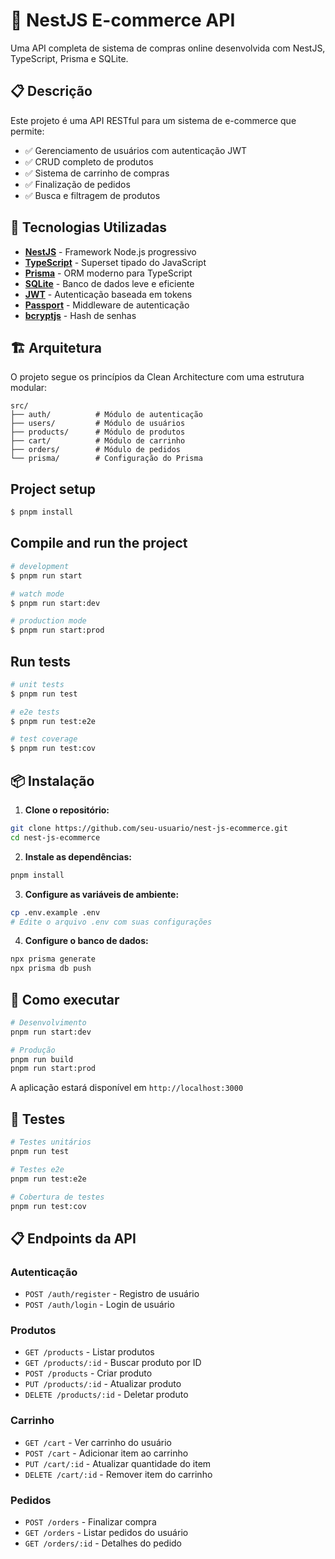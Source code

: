 # 🛒 NestJS E-commerce API

Uma API completa de sistema de compras online desenvolvida com NestJS, TypeScript, Prisma e SQLite.

## 📋 Descrição

Este projeto é uma API RESTful para um sistema de e-commerce que permite:

- ✅ Gerenciamento de usuários com autenticação JWT
- ✅ CRUD completo de produtos
- ✅ Sistema de carrinho de compras
- ✅ Finalização de pedidos
- ✅ Busca e filtragem de produtos

## 🚀 Tecnologias Utilizadas

- **[NestJS](https://nestjs.com/)** - Framework Node.js progressivo
- **[TypeScript](https://www.typescriptlang.org/)** - Superset tipado do JavaScript
- **[Prisma](https://www.prisma.io/)** - ORM moderno para TypeScript
- **[SQLite](https://www.sqlite.org/)** - Banco de dados leve e eficiente
- **[JWT](https://jwt.io/)** - Autenticação baseada em tokens
- **[Passport](http://www.passportjs.org/)** - Middleware de autenticação
- **[bcryptjs](https://github.com/dcodeIO/bcrypt.js)** - Hash de senhas

## 🏗️ Arquitetura

O projeto segue os princípios da Clean Architecture com uma estrutura modular:

```
src/
├── auth/          # Módulo de autenticação
├── users/         # Módulo de usuários
├── products/      # Módulo de produtos
├── cart/          # Módulo de carrinho
├── orders/        # Módulo de pedidos
└── prisma/        # Configuração do Prisma
```

## Project setup

```bash
$ pnpm install
```

## Compile and run the project

```bash
# development
$ pnpm run start

# watch mode
$ pnpm run start:dev

# production mode
$ pnpm run start:prod
```

## Run tests

```bash
# unit tests
$ pnpm run test

# e2e tests
$ pnpm run test:e2e

# test coverage
$ pnpm run test:cov
```

## 📦 Instalação

1. **Clone o repositório:**
```bash
git clone https://github.com/seu-usuario/nest-js-ecommerce.git
cd nest-js-ecommerce
```

2. **Instale as dependências:**
```bash
pnpm install
```

3. **Configure as variáveis de ambiente:**
```bash
cp .env.example .env
# Edite o arquivo .env com suas configurações
```

4. **Configure o banco de dados:**
```bash
npx prisma generate
npx prisma db push
```

## 🚀 Como executar

```bash
# Desenvolvimento
pnpm run start:dev

# Produção
pnpm run build
pnpm run start:prod
```

A aplicação estará disponível em `http://localhost:3000`

## 🧪 Testes

```bash
# Testes unitários
pnpm run test

# Testes e2e
pnpm run test:e2e

# Cobertura de testes
pnpm run test:cov
```

## 📋 Endpoints da API

### Autenticação
- `POST /auth/register` - Registro de usuário
- `POST /auth/login` - Login de usuário

### Produtos
- `GET /products` - Listar produtos
- `GET /products/:id` - Buscar produto por ID
- `POST /products` - Criar produto
- `PUT /products/:id` - Atualizar produto
- `DELETE /products/:id` - Deletar produto

### Carrinho
- `GET /cart` - Ver carrinho do usuário
- `POST /cart` - Adicionar item ao carrinho
- `PUT /cart/:id` - Atualizar quantidade do item
- `DELETE /cart/:id` - Remover item do carrinho

### Pedidos
- `POST /orders` - Finalizar compra
- `GET /orders` - Listar pedidos do usuário
- `GET /orders/:id` - Detalhes do pedido

